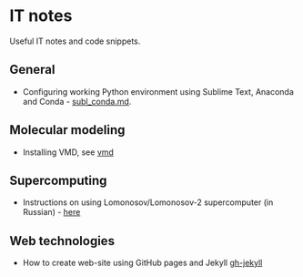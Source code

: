 # IT notes
Useful IT notes and code snippets.

## General
- Configuring working Python environment using Sublime Text, Anaconda and Conda - [subl_conda.md](subl_conda.md).

## Molecular modeling
- Installing VMD, see [vmd](vmd)

## Supercomputing
- Instructions on using Lomonosov/Lomonosov-2 supercomputer (in Russian) - [here](lomonosov.md)

## Web technologies
- How to create web-site using GitHub pages and Jekyll [gh-jekyll](gh-jekyll.md)
